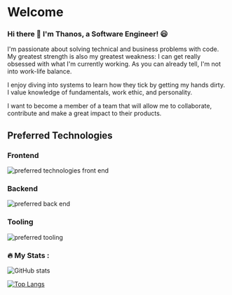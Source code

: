 # Welcome 


### Hi there 👋 I'm Thanos, a Software Engineer! :smiley:

I'm passionate about solving technical and business problems with code. My greatest strength is also my greatest weakness: I can get really obsessed with what I'm currently working. As you can already tell, I'm not into work-life balance.

I enjoy diving into systems to learn how they tick by getting my hands dirty. I value knowledge of fundamentals, work ethic, and personality.

I want to become a member of a team that will allow me to collaborate, contribute and make a great impact to their products.

## Preferred Technologies
### Frontend

<img src="https://skillicons.dev/icons?i=ts,js,react,nextjs,redux,vue,tailwind,materialui" alt="preferred technologies front end" />

### Backend
<img src="https://skillicons.dev/icons?i=python,nodejs,nestjs,golang,rust,java,spring,fastapi,postgresql,mysql,rabbitmq,kafka" alt="preferred back end" />

### Tooling
<img src="https://skillicons.dev/icons?i=linux,vscode,neovim,jest,docker,kubernetes,git,bash" alt="preferred tooling" />


### :fire: My Stats :
![GitHub stats](https://github-readme-stats.vercel.app/api?username=thanosngplus&show_icons=true&theme=radical)

[![Top Langs](https://github-readme-stats.vercel.app/api/top-langs/?username=thanosngplus&layout=compact&theme=tokyonight)](https://github.com/anuraghazra/github-readme-stats)
